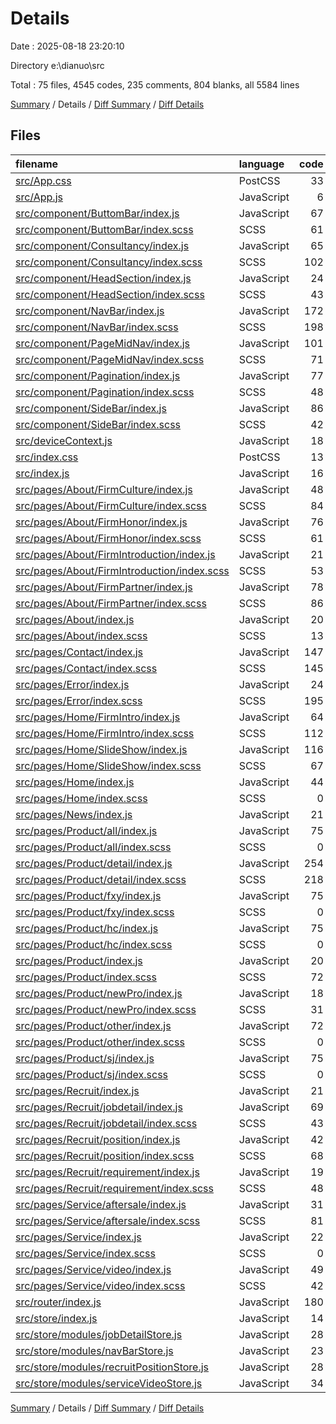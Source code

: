 # Details

Date : 2025-08-18 23:20:10

Directory e:\\dianuo\\src

Total : 75 files,  4545 codes, 235 comments, 804 blanks, all 5584 lines

[Summary](results.md) / Details / [Diff Summary](diff.md) / [Diff Details](diff-details.md)

## Files
| filename | language | code | comment | blank | total |
| :--- | :--- | ---: | ---: | ---: | ---: |
| [src/App.css](/src/App.css) | PostCSS | 33 | 0 | 6 | 39 |
| [src/App.js](/src/App.js) | JavaScript | 6 | 0 | 2 | 8 |
| [src/component/ButtomBar/index.js](/src/component/ButtomBar/index.js) | JavaScript | 67 | 12 | 12 | 91 |
| [src/component/ButtomBar/index.scss](/src/component/ButtomBar/index.scss) | SCSS | 61 | 2 | 15 | 78 |
| [src/component/Consultancy/index.js](/src/component/Consultancy/index.js) | JavaScript | 65 | 2 | 7 | 74 |
| [src/component/Consultancy/index.scss](/src/component/Consultancy/index.scss) | SCSS | 102 | 5 | 18 | 125 |
| [src/component/HeadSection/index.js](/src/component/HeadSection/index.js) | JavaScript | 24 | 1 | 7 | 32 |
| [src/component/HeadSection/index.scss](/src/component/HeadSection/index.scss) | SCSS | 43 | 2 | 7 | 52 |
| [src/component/NavBar/index.js](/src/component/NavBar/index.js) | JavaScript | 172 | 17 | 27 | 216 |
| [src/component/NavBar/index.scss](/src/component/NavBar/index.scss) | SCSS | 198 | 5 | 37 | 240 |
| [src/component/PageMidNav/index.js](/src/component/PageMidNav/index.js) | JavaScript | 101 | 14 | 20 | 135 |
| [src/component/PageMidNav/index.scss](/src/component/PageMidNav/index.scss) | SCSS | 71 | 8 | 13 | 92 |
| [src/component/Pagination/index.js](/src/component/Pagination/index.js) | JavaScript | 77 | 4 | 11 | 92 |
| [src/component/Pagination/index.scss](/src/component/Pagination/index.scss) | SCSS | 48 | 0 | 7 | 55 |
| [src/component/SideBar/index.js](/src/component/SideBar/index.js) | JavaScript | 86 | 2 | 13 | 101 |
| [src/component/SideBar/index.scss](/src/component/SideBar/index.scss) | SCSS | 42 | 0 | 6 | 48 |
| [src/deviceContext.js](/src/deviceContext.js) | JavaScript | 18 | 0 | 6 | 24 |
| [src/index.css](/src/index.css) | PostCSS | 13 | 0 | 2 | 15 |
| [src/index.js](/src/index.js) | JavaScript | 16 | 0 | 1 | 17 |
| [src/pages/About/FirmCulture/index.js](/src/pages/About/FirmCulture/index.js) | JavaScript | 48 | 0 | 8 | 56 |
| [src/pages/About/FirmCulture/index.scss](/src/pages/About/FirmCulture/index.scss) | SCSS | 84 | 3 | 11 | 98 |
| [src/pages/About/FirmHonor/index.js](/src/pages/About/FirmHonor/index.js) | JavaScript | 76 | 2 | 15 | 93 |
| [src/pages/About/FirmHonor/index.scss](/src/pages/About/FirmHonor/index.scss) | SCSS | 61 | 4 | 10 | 75 |
| [src/pages/About/FirmIntroduction/index.js](/src/pages/About/FirmIntroduction/index.js) | JavaScript | 21 | 0 | 9 | 30 |
| [src/pages/About/FirmIntroduction/index.scss](/src/pages/About/FirmIntroduction/index.scss) | SCSS | 53 | 3 | 9 | 65 |
| [src/pages/About/FirmPartner/index.js](/src/pages/About/FirmPartner/index.js) | JavaScript | 78 | 5 | 12 | 95 |
| [src/pages/About/FirmPartner/index.scss](/src/pages/About/FirmPartner/index.scss) | SCSS | 86 | 6 | 22 | 114 |
| [src/pages/About/index.js](/src/pages/About/index.js) | JavaScript | 20 | 0 | 4 | 24 |
| [src/pages/About/index.scss](/src/pages/About/index.scss) | SCSS | 13 | 3 | 2 | 18 |
| [src/pages/Contact/index.js](/src/pages/Contact/index.js) | JavaScript | 147 | 3 | 24 | 174 |
| [src/pages/Contact/index.scss](/src/pages/Contact/index.scss) | SCSS | 145 | 5 | 33 | 183 |
| [src/pages/Error/index.js](/src/pages/Error/index.js) | JavaScript | 24 | 0 | 5 | 29 |
| [src/pages/Error/index.scss](/src/pages/Error/index.scss) | SCSS | 195 | 1 | 30 | 226 |
| [src/pages/Home/FirmIntro/index.js](/src/pages/Home/FirmIntro/index.js) | JavaScript | 64 | 1 | 14 | 79 |
| [src/pages/Home/FirmIntro/index.scss](/src/pages/Home/FirmIntro/index.scss) | SCSS | 112 | 5 | 19 | 136 |
| [src/pages/Home/SlideShow/index.js](/src/pages/Home/SlideShow/index.js) | JavaScript | 116 | 18 | 24 | 158 |
| [src/pages/Home/SlideShow/index.scss](/src/pages/Home/SlideShow/index.scss) | SCSS | 67 | 0 | 10 | 77 |
| [src/pages/Home/index.js](/src/pages/Home/index.js) | JavaScript | 44 | 0 | 14 | 58 |
| [src/pages/Home/index.scss](/src/pages/Home/index.scss) | SCSS | 0 | 0 | 1 | 1 |
| [src/pages/News/index.js](/src/pages/News/index.js) | JavaScript | 21 | 0 | 3 | 24 |
| [src/pages/Product/all/index.js](/src/pages/Product/all/index.js) | JavaScript | 75 | 3 | 14 | 92 |
| [src/pages/Product/all/index.scss](/src/pages/Product/all/index.scss) | SCSS | 0 | 0 | 1 | 1 |
| [src/pages/Product/detail/index.js](/src/pages/Product/detail/index.js) | JavaScript | 254 | 11 | 39 | 304 |
| [src/pages/Product/detail/index.scss](/src/pages/Product/detail/index.scss) | SCSS | 218 | 6 | 41 | 265 |
| [src/pages/Product/fxy/index.js](/src/pages/Product/fxy/index.js) | JavaScript | 75 | 3 | 14 | 92 |
| [src/pages/Product/fxy/index.scss](/src/pages/Product/fxy/index.scss) | SCSS | 0 | 0 | 1 | 1 |
| [src/pages/Product/hc/index.js](/src/pages/Product/hc/index.js) | JavaScript | 75 | 3 | 14 | 92 |
| [src/pages/Product/hc/index.scss](/src/pages/Product/hc/index.scss) | SCSS | 0 | 0 | 1 | 1 |
| [src/pages/Product/index.js](/src/pages/Product/index.js) | JavaScript | 20 | 0 | 5 | 25 |
| [src/pages/Product/index.scss](/src/pages/Product/index.scss) | SCSS | 72 | 3 | 12 | 87 |
| [src/pages/Product/newPro/index.js](/src/pages/Product/newPro/index.js) | JavaScript | 18 | 0 | 3 | 21 |
| [src/pages/Product/newPro/index.scss](/src/pages/Product/newPro/index.scss) | SCSS | 31 | 2 | 3 | 36 |
| [src/pages/Product/other/index.js](/src/pages/Product/other/index.js) | JavaScript | 72 | 3 | 12 | 87 |
| [src/pages/Product/other/index.scss](/src/pages/Product/other/index.scss) | SCSS | 0 | 0 | 1 | 1 |
| [src/pages/Product/sj/index.js](/src/pages/Product/sj/index.js) | JavaScript | 75 | 3 | 14 | 92 |
| [src/pages/Product/sj/index.scss](/src/pages/Product/sj/index.scss) | SCSS | 0 | 0 | 1 | 1 |
| [src/pages/Recruit/index.js](/src/pages/Recruit/index.js) | JavaScript | 21 | 0 | 3 | 24 |
| [src/pages/Recruit/jobdetail/index.js](/src/pages/Recruit/jobdetail/index.js) | JavaScript | 69 | 1 | 14 | 84 |
| [src/pages/Recruit/jobdetail/index.scss](/src/pages/Recruit/jobdetail/index.scss) | SCSS | 43 | 1 | 8 | 52 |
| [src/pages/Recruit/position/index.js](/src/pages/Recruit/position/index.js) | JavaScript | 42 | 1 | 7 | 50 |
| [src/pages/Recruit/position/index.scss](/src/pages/Recruit/position/index.scss) | SCSS | 68 | 1 | 13 | 82 |
| [src/pages/Recruit/requirement/index.js](/src/pages/Recruit/requirement/index.js) | JavaScript | 19 | 0 | 3 | 22 |
| [src/pages/Recruit/requirement/index.scss](/src/pages/Recruit/requirement/index.scss) | SCSS | 48 | 2 | 10 | 60 |
| [src/pages/Service/aftersale/index.js](/src/pages/Service/aftersale/index.js) | JavaScript | 31 | 0 | 7 | 38 |
| [src/pages/Service/aftersale/index.scss](/src/pages/Service/aftersale/index.scss) | SCSS | 81 | 2 | 12 | 95 |
| [src/pages/Service/index.js](/src/pages/Service/index.js) | JavaScript | 22 | 0 | 4 | 26 |
| [src/pages/Service/index.scss](/src/pages/Service/index.scss) | SCSS | 0 | 0 | 1 | 1 |
| [src/pages/Service/video/index.js](/src/pages/Service/video/index.js) | JavaScript | 49 | 37 | 16 | 102 |
| [src/pages/Service/video/index.scss](/src/pages/Service/video/index.scss) | SCSS | 42 | 3 | 6 | 51 |
| [src/router/index.js](/src/router/index.js) | JavaScript | 180 | 2 | 2 | 184 |
| [src/store/index.js](/src/store/index.js) | JavaScript | 14 | 1 | 2 | 17 |
| [src/store/modules/jobDetailStore.js](/src/store/modules/jobDetailStore.js) | JavaScript | 28 | 3 | 6 | 37 |
| [src/store/modules/navBarStore.js](/src/store/modules/navBarStore.js) | JavaScript | 23 | 4 | 6 | 33 |
| [src/store/modules/recruitPositionStore.js](/src/store/modules/recruitPositionStore.js) | JavaScript | 28 | 4 | 6 | 38 |
| [src/store/modules/serviceVideoStore.js](/src/store/modules/serviceVideoStore.js) | JavaScript | 34 | 3 | 6 | 43 |

[Summary](results.md) / Details / [Diff Summary](diff.md) / [Diff Details](diff-details.md)